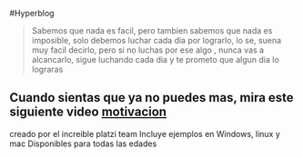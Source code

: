 #Hyperblog
>Sabemos que nada es facil, pero tambien sabemos que nada es imposible, solo debemos luchar cada dia por lograrlo, lo se, suena muy facil decirlo, pero si no luchas por ese algo , nunca vas a alcancarlo, sigue luchando cada dia y te prometo que algun dia lo lograras

## Cuando sientas que ya  no puedes mas, mira este siguiente video [motivacion]
[motivacion]: http://https://www.youtube.com/watch?v=QYQBbq6hXMo "sigue adelante"
creado por el increible platzi team
Incluye ejemplos en Windows, linux y mac
Disponibles para todas las edades